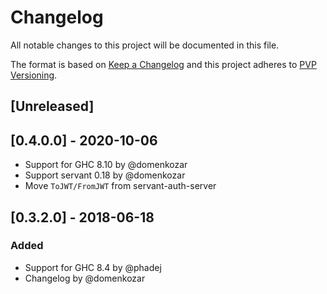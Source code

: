 # Changelog

All notable changes to this project will be documented in this file.

The format is based on [Keep a Changelog](http://keepachangelog.com/en/1.0.0/)
and this project adheres to [PVP Versioning](https://pvp.haskell.org/).

## [Unreleased]

## [0.4.0.0] - 2020-10-06

- Support for GHC 8.10 by @domenkozar
- Support servant 0.18 by @domenkozar
- Move `ToJWT/FromJWT` from servant-auth-server

## [0.3.2.0] - 2018-06-18

### Added
- Support for GHC 8.4 by @phadej
- Changelog by @domenkozar

